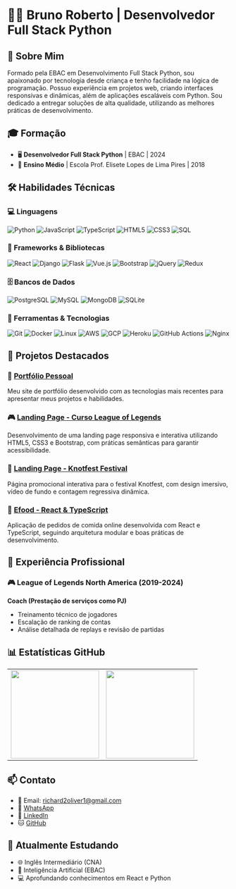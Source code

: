# 👨‍💻 Bruno Roberto | Desenvolvedor Full Stack Python

## 🚀 Sobre Mim
Formado pela EBAC em Desenvolvimento Full Stack Python, sou apaixonado por tecnologia desde criança e tenho facilidade na lógica de programação. Possuo experiência em projetos web, criando interfaces responsivas e dinâmicas, além de aplicações escaláveis com Python. Sou dedicado a entregar soluções de alta qualidade, utilizando as melhores práticas de desenvolvimento.

## 🎓 Formação
- 🖥️ **Desenvolvedor Full Stack Python** | EBAC | 2024  
- 🏫 **Ensino Médio** | Escola Prof. Elisete Lopes de Lima Pires | 2018

## 🛠️ Habilidades Técnicas

### 💻 Linguagens
![Python](https://img.shields.io/badge/-Python-3776AB?style=flat-square&logo=python&logoColor=white)
![JavaScript](https://img.shields.io/badge/-JavaScript-F7DF1E?style=flat-square&logo=javascript&logoColor=black)
![TypeScript](https://img.shields.io/badge/-TypeScript-3178C6?style=flat-square&logo=typescript&logoColor=white)
![HTML5](https://img.shields.io/badge/-HTML5-E34F26?style=flat-square&logo=html5&logoColor=white)
![CSS3](https://img.shields.io/badge/-CSS3-1572B6?style=flat-square&logo=css3&logoColor=white)
![SQL](https://img.shields.io/badge/-SQL-4479A1?style=flat-square&logo=postgresql&logoColor=white)

### 🧰 Frameworks & Bibliotecas
![React](https://img.shields.io/badge/-React-61DAFB?style=flat-square&logo=react&logoColor=black)
![Django](https://img.shields.io/badge/-Django-092E20?style=flat-square&logo=django&logoColor=white)
![Flask](https://img.shields.io/badge/-Flask-000000?style=flat-square&logo=flask&logoColor=white)
![Vue.js](https://img.shields.io/badge/-Vue.js-4FC08D?style=flat-square&logo=vue.js&logoColor=white)
![Bootstrap](https://img.shields.io/badge/-Bootstrap-7952B3?style=flat-square&logo=bootstrap&logoColor=white)
![jQuery](https://img.shields.io/badge/-jQuery-0769AD?style=flat-square&logo=jquery&logoColor=white)
![Redux](https://img.shields.io/badge/-Redux-764ABC?style=flat-square&logo=redux&logoColor=white)

### 🗄️ Bancos de Dados
![PostgreSQL](https://img.shields.io/badge/-PostgreSQL-336791?style=flat-square&logo=postgresql&logoColor=white)
![MySQL](https://img.shields.io/badge/-MySQL-4479A1?style=flat-square&logo=mysql&logoColor=white)
![MongoDB](https://img.shields.io/badge/-MongoDB-47A248?style=flat-square&logo=mongodb&logoColor=white)
![SQLite](https://img.shields.io/badge/-SQLite-003B57?style=flat-square&logo=sqlite&logoColor=white)

### 🔧 Ferramentas & Tecnologias
![Git](https://img.shields.io/badge/-Git-F05032?style=flat-square&logo=git&logoColor=white)
![Docker](https://img.shields.io/badge/-Docker-2496ED?style=flat-square&logo=docker&logoColor=white)
![Linux](https://img.shields.io/badge/-Linux-FCC624?style=flat-square&logo=linux&logoColor=black)
![AWS](https://img.shields.io/badge/-AWS-232F3E?style=flat-square&logo=amazon-aws&logoColor=white)
![GCP](https://img.shields.io/badge/-Google_Cloud-4285F4?style=flat-square&logo=google-cloud&logoColor=white)
![Heroku](https://img.shields.io/badge/-Heroku-430098?style=flat-square&logo=heroku&logoColor=white)
![GitHub Actions](https://img.shields.io/badge/-GitHub_Actions-2088FF?style=flat-square&logo=github-actions&logoColor=white)
![Nginx](https://img.shields.io/badge/-Nginx-269539?style=flat-square&logo=nginx&logoColor=white)

## 🚀 Projetos Destacados

### 📱 [Portfólio Pessoal](https://meu-portfolio-dun-six.vercel.app/)
Meu site de portfólio desenvolvido com as tecnologias mais recentes para apresentar meus projetos e habilidades.

### 🎮 [Landing Page - Curso League of Legends](https://exerc-cio-m-dulo-14.vercel.app/)
Desenvolvimento de uma landing page responsiva e interativa utilizando HTML5, CSS3 e Bootstrap, com práticas semânticas para garantir acessibilidade.

### 🎵 [Landing Page - Knotfest Festival](https://landing-page-one-sable-52.vercel.app/)
Página promocional interativa para o festival Knotfest, com design imersivo, vídeo de fundo e contagem regressiva dinâmica.

### 🍔 [Efood - React & TypeScript](https://efood-pj.vercel.app/)
Aplicação de pedidos de comida online desenvolvida com React e TypeScript, seguindo arquitetura modular e boas práticas de desenvolvimento.

## 💼 Experiência Profissional

### 🎮 League of Legends North America (2019-2024)
**Coach (Prestação de serviços como PJ)**
- Treinamento técnico de jogadores
- Escalação de ranking de contas
- Análise detalhada de replays e revisão de partidas

## 📊 Estatísticas GitHub

<div align="center">
  <table border="0" cellspacing="0" cellpadding="0">
    <tr>
      <td>
        <img height="200px" src="https://github-readme-stats.vercel.app/api?username=BrunoRBT&show_icons=true&theme=dark&hide_border=true&count_private=true&include_all_commits=true" />
      </td>
      <td>
        <img height="200px" src="https://github-readme-stats.vercel.app/api/top-langs/?username=BrunoRBT&layout=compact&theme=dark&title_color=58a6ff&hide_border=true&langs_count=6" />
      </td>
    </tr>
  </table>
</div>

## 📫 Contato
- 📧 Email: richard2oliver1@gmail.com
- 📱 [WhatsApp](https://w.app/us4u1n)
- 💼 [LinkedIn](https://www.linkedin.com/in/bruno-roberto-devr/)
- 🐱 [GitHub](https://github.com/BrunoRBT)

## 🌱 Atualmente Estudando
- 🌐 Inglês Intermediário (CNA)
- 🤖 Inteligência Artificial (EBAC)
- 💻 Aprofundando conhecimentos em React e Python
